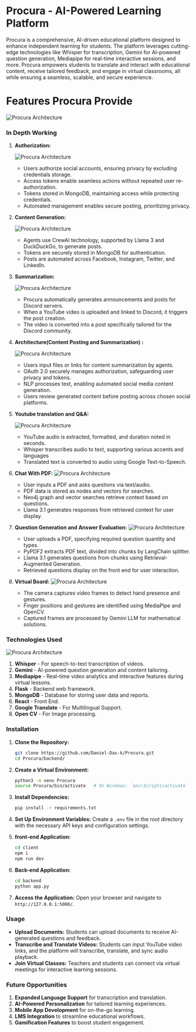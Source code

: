 # Procura - AI-Powered Learning Platform

Procura is a comprehensive, AI-driven educational platform designed to enhance independent learning for students. The platform leverages cutting-edge technologies like Whisper for transcription, Gemini for AI-powered question generation, Mediapipe for real-time interactive sessions, and more. Procura empowers students to translate and interact with educational content, receive tailored feedback, and engage in virtual classrooms, all while ensuring a seamless, scalable, and secure experience.


# Features Procura Provide
![Procura Architecture](images/Features.png)

### In Depth Working 

1. **Authorization:**

    ![Procura Architecture](images/Authorization.png)
    - Users authorize social accounts, ensuring privacy by excluding credentials storage.
    - Access tokens enable seamless actions without repeated user re-authorization.
    - Tokens stored in MongoDB, maintaining access while protecting credentials.
   - Automated management enables secure posting, prioritizing privacy.

2. **Content Generation:**

     ![Procura Architecture](images/Content.png)
    - Agents use CrewAI technology, supported by Llama 3 and DuckDuckGo, to generate posts.
    - Tokens are securely stored in MongoDB for authentication.
    - Posts are automated across Facebook, Instagram, Twitter, and LinkedIn.

3. **Summarization:**

    ![Procura Architecture](images/Summarization.png)
    - Procura automatically generates announcements and posts for Discord servers.
    - When a YouTube video is uploaded and linked to Discord, it triggers the post creation.
    - The video is converted into a post specifically tailored for the Discord community.

4. **Architecture(Content Posting and Summarization) :**

    ![Procura Architecture](images/Architecture.png)
    - Users input files or links for content summarization by agents.
    - OAuth 2.0 securely manages authorization, safeguarding user privacy and tokens.
    - NLP processes text, enabling automated social media content generation.
    - Users review generated content before posting across chosen social platforms.

5. **Youtube translation and Q&A:**

    ![Procura Architecture](images/Translation.png)
    - YouTube audio is extracted, formatted, and duration noted in seconds.
    - Whisper transcribes audio to text, supporting various accents and languages
    - Translated text is converted to audio using Google Text-to-Speech.
   
6. **Chat With PDF:**
   ![Procura Architecture](images/ChatWPDF.png)
    - User inputs a PDF and asks questions via text/audio.
    - PDF data is stored as nodes and vectors for searches.
    - Neo4j graph and vector searches retrieve context based on questions.
    - Llama 3.1 generates responses from retrieved context for user display.

7. **Question Generation and Answer Evaluation:**
   ![Procura Architecture](images/PDFQ&A.png)
    - User uploads a PDF, specifying required question quantity and types.
    - PyPDF2 extracts PDF text, divided into chunks by LangChain splitter.
    - Llama 3.1 generates questions from chunks using Retrieval-Augmented Generation.
    - Retrieved questions display on the front end for user interaction.

8. **Virtual Board:**
   ![Procura Architecture](images/VirtualBoard.png)
    - The camera captures video frames to detect hand presence and gestures.
    - Finger positions and gestures are identified using MediaPipe and OpenCV.
    - Captured frames are processed by Gemini LLM for mathematical solutions.

### Technologies Used

![Procura Architecture](images/TechStacks.png)

1. **Whisper** - For speech-to-text transcription of videos.
2. **Gemini** - AI-powered question generation and content tailoring.
3. **Mediapipe** - Real-time video analytics and interactive features during virtual lessons.
5. **Flask** - Backend web framework.
7. **MongoDB** - Database for storing user data and reports.
10. **React** - Front End.
11. **Google Translate** - For Multilingual Support.
12. **Open CV** - For Image processing.

### Installation

1. **Clone the Repository:**
   ```bash
   git clone https://github.com/Daniel-Das-k/Procura.git
   cd Procura/backend/
   ```

2. **Create a Virtual Environment:**
   ```bash
   python3 -m venv Procura
   source Procura/bin/activate   # On Windows: `env\Scripts\activate`
   ```

3. **Install Dependencies:**
   ```bash
   pip install -r requirements.txt
   ```

4. **Set Up Environment Variables:**
   Create a `.env` file in the root directory with the necessary API keys and configuration settings.

5. **front-end Application:**
   ```bash
   cd client
   npm i 
   npm run dev
   ```

6. **Back-end Application:**
    ```bash
   cd backend
   python app.py
   ```

7. **Access the Application:**
   Open your browser and navigate to `http://127.0.0.1:5000/`.

### Usage

- **Upload Documents:** Students can upload documents to receive AI-generated questions and feedback.
- **Transcribe and Translate Videos:** Students can input YouTube video links, and the platform will transcribe, translate, and sync audio playback.
- **Join Virtual Classes:** Teachers and students can connect via virtual meetings for interactive learning sessions.

### Future Opportunities

1. **Expanded Language Support** for transcription and translation.
2. **AI-Powered Personalization** for tailored learning experiences.
3. **Mobile App Development** for on-the-go learning.
4. **LMS Integration** to streamline educational workflows.
5. **Gamification Features** to boost student engagement.